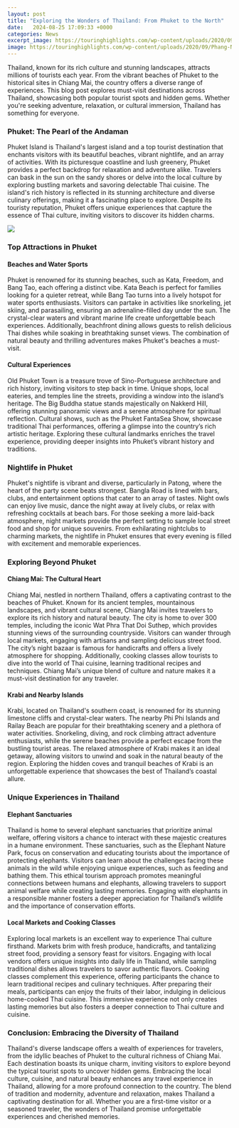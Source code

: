 ```yaml
---
layout: post
title: "Exploring the Wonders of Thailand: From Phuket to the North"
date:   2024-08-25 17:09:33 +0000
categories: News
excerpt_image: https://touringhighlights.com/wp-content/uploads/2020/09/Phang-Nga-Bay-Phuket-Thailand.jpg
image: https://touringhighlights.com/wp-content/uploads/2020/09/Phang-Nga-Bay-Phuket-Thailand.jpg
---
```


Thailand, known for its rich culture and stunning landscapes, attracts millions of tourists each year. From the vibrant beaches of Phuket to the historical sites in Chiang Mai, the country offers a diverse range of experiences. This blog post explores must-visit destinations across Thailand, showcasing both popular tourist spots and hidden gems. Whether you're seeking adventure, relaxation, or cultural immersion, Thailand has something for everyone.
### Phuket: The Pearl of the Andaman
Phuket Island is Thailand's largest island and a top tourist destination that enchants visitors with its beautiful beaches, vibrant nightlife, and an array of activities. With its picturesque coastline and lush greenery, Phuket provides a perfect backdrop for relaxation and adventure alike. Travelers can bask in the sun on the sandy shores or delve into the local culture by exploring bustling markets and savoring delectable Thai cuisine. The island's rich history is reflected in its stunning architecture and diverse culinary offerings, making it a fascinating place to explore. Despite its touristy reputation, Phuket offers unique experiences that capture the essence of Thai culture, inviting visitors to discover its hidden charms.

![](https://touringhighlights.com/wp-content/uploads/2020/09/Phang-Nga-Bay-Phuket-Thailand.jpg)
### Top Attractions in Phuket
#### Beaches and Water Sports
Phuket is renowned for its stunning beaches, such as Kata, Freedom, and Bang Tao, each offering a distinct vibe. Kata Beach is perfect for families looking for a quieter retreat, while Bang Tao turns into a lively hotspot for water sports enthusiasts. Visitors can partake in activities like snorkeling, jet skiing, and parasailing, ensuring an adrenaline-filled day under the sun. The crystal-clear waters and vibrant marine life create unforgettable beach experiences. Additionally, beachfront dining allows guests to relish delicious Thai dishes while soaking in breathtaking sunset views. The combination of natural beauty and thrilling adventures makes Phuket's beaches a must-visit.
#### Cultural Experiences
Old Phuket Town is a treasure trove of Sino-Portuguese architecture and rich history, inviting visitors to step back in time. Unique shops, local eateries, and temples line the streets, providing a window into the island’s heritage. The Big Buddha statue stands majestically on Nakkerd Hill, offering stunning panoramic views and a serene atmosphere for spiritual reflection. Cultural shows, such as the Phuket FantaSea Show, showcase traditional Thai performances, offering a glimpse into the country’s rich artistic heritage. Exploring these cultural landmarks enriches the travel experience, providing deeper insights into Phuket’s vibrant history and traditions.
### Nightlife in Phuket
Phuket's nightlife is vibrant and diverse, particularly in Patong, where the heart of the party scene beats strongest. Bangla Road is lined with bars, clubs, and entertainment options that cater to an array of tastes. Night owls can enjoy live music, dance the night away at lively clubs, or relax with refreshing cocktails at beach bars. For those seeking a more laid-back atmosphere, night markets provide the perfect setting to sample local street food and shop for unique souvenirs. From exhilarating nightclubs to charming markets, the nightlife in Phuket ensures that every evening is filled with excitement and memorable experiences.
### Exploring Beyond Phuket
#### Chiang Mai: The Cultural Heart
Chiang Mai, nestled in northern Thailand, offers a captivating contrast to the beaches of Phuket. Known for its ancient temples, mountainous landscapes, and vibrant cultural scene, Chiang Mai invites travelers to explore its rich history and natural beauty. The city is home to over 300 temples, including the iconic Wat Phra That Doi Suthep, which provides stunning views of the surrounding countryside. Visitors can wander through local markets, engaging with artisans and sampling delicious street food. The city’s night bazaar is famous for handicrafts and offers a lively atmosphere for shopping. Additionally, cooking classes allow tourists to dive into the world of Thai cuisine, learning traditional recipes and techniques. Chiang Mai’s unique blend of culture and nature makes it a must-visit destination for any traveler.
#### Krabi and Nearby Islands
Krabi, located on Thailand's southern coast, is renowned for its stunning limestone cliffs and crystal-clear waters. The nearby Phi Phi Islands and Railay Beach are popular for their breathtaking scenery and a plethora of water activities. Snorkeling, diving, and rock climbing attract adventure enthusiasts, while the serene beaches provide a perfect escape from the bustling tourist areas. The relaxed atmosphere of Krabi makes it an ideal getaway, allowing visitors to unwind and soak in the natural beauty of the region. Exploring the hidden coves and tranquil beaches of Krabi is an unforgettable experience that showcases the best of Thailand’s coastal allure.
### Unique Experiences in Thailand
#### Elephant Sanctuaries
Thailand is home to several elephant sanctuaries that prioritize animal welfare, offering visitors a chance to interact with these majestic creatures in a humane environment. These sanctuaries, such as the Elephant Nature Park, focus on conservation and educating tourists about the importance of protecting elephants. Visitors can learn about the challenges facing these animals in the wild while enjoying unique experiences, such as feeding and bathing them. This ethical tourism approach promotes meaningful connections between humans and elephants, allowing travelers to support animal welfare while creating lasting memories. Engaging with elephants in a responsible manner fosters a deeper appreciation for Thailand’s wildlife and the importance of conservation efforts.
#### Local Markets and Cooking Classes
Exploring local markets is an excellent way to experience Thai culture firsthand. Markets brim with fresh produce, handicrafts, and tantalizing street food, providing a sensory feast for visitors. Engaging with local vendors offers unique insights into daily life in Thailand, while sampling traditional dishes allows travelers to savor authentic flavors. Cooking classes complement this experience, offering participants the chance to learn traditional recipes and culinary techniques. After preparing their meals, participants can enjoy the fruits of their labor, indulging in delicious home-cooked Thai cuisine. This immersive experience not only creates lasting memories but also fosters a deeper connection to Thai culture and cuisine.
### Conclusion: Embracing the Diversity of Thailand
Thailand's diverse landscape offers a wealth of experiences for travelers, from the idyllic beaches of Phuket to the cultural richness of Chiang Mai. Each destination boasts its unique charm, inviting visitors to explore beyond the typical tourist spots to uncover hidden gems. Embracing the local culture, cuisine, and natural beauty enhances any travel experience in Thailand, allowing for a more profound connection to the country. The blend of tradition and modernity, adventure and relaxation, makes Thailand a captivating destination for all. Whether you are a first-time visitor or a seasoned traveler, the wonders of Thailand promise unforgettable experiences and cherished memories.